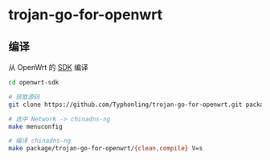 # trojan-go-for-openwrt

## 编译

从 OpenWrt 的 [SDK](https://openwrt.org/docs/guide-developer/obtain.firmware.sdk) 编译
```bash
cd openwrt-sdk

# 获取源码
git clone https://github.com/Typhonling/trojan-go-for-openwrt.git package/trojan-go-for-openwrt

# 选中 Network -> chinadns-ng
make menuconfig

# 编译 chinadns-ng
make package/trojan-go-for-openwrt/{clean,compile} V=s
